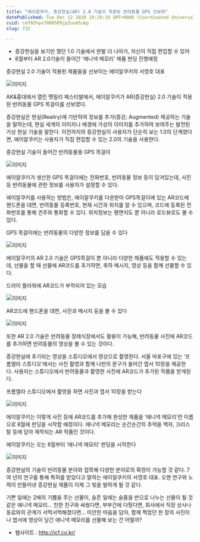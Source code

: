 ```yaml
---
title: "에이알쿠키, 증강현실(AR) 2.0 기술이 적용된 반려동물 GPS 선보여"
datePublished: Tue Dec 22 2020 10:29:19 GMT+0000 (Coordinated Universal Time)
cuid: cm702hyo7000509jp2uvm5ukp
slug: 732

---
```



- 증강현실을 보기만 했던 1.0 기술에서 한발 더 나아가, 자신이 직접 편집할 수 있어
- 8월부터 AR 2.0기술이 들어간 ‘애니넥 메모리’ 제품 펀딩 진행예정

증강현실 2.0 기술이 적용된 제품들을 선보이는 에이알쿠키의 서영호 대표

![이미지](https://cdn.hashnode.com/res/hashnode/image/upload/v1739253271212/78bda2a1-20cd-45ae-a60e-af7679d9122d.jpeg)

AK&홍대에서 열린 펫밀리 페스티발에서, 에이알쿠키가 AR(증강현실) 2.0 기술이 적용된 반려동물 GPS 목걸이를 선보였다.

증강현실은 현실(Realiry)에 기반하여 정보를 추가(증강; Augmented) 제공하는 기술을 말하는데, 현실 세계의 이미지나 배경에 가상의 이미지를 추가하여 보여주는 발전된 가상 현실 기술을 말한다. 이전까지의 증강현실이 사용자가 단순히 보는 1.0의 단계였다면, 에이알쿠키는 사용자가 직접 편집할 수 있는 2.0의 기술을 사용한다.

증강현실 기술이 들어간 반려동물용 GPS 목걸이

![이미지](https://cdn.hashnode.com/res/hashnode/image/upload/v1739253273024/623a7ab7-e18e-408b-b20c-1c58cc05b026.jpeg)

에이알쿠키가 생산한 GPS 목걸이에는 전화번호, 반려동물 정보 등이 담겨있는데, 사진 등 반려동물에 관한 정보를 사용자가 설정할 수 있다.

에이알쿠키를 사용하는 방법은, 에이알쿠키를 다운받아 GPS목걸이에 있는 AR코드에 핸드폰을 대면, 반려동물 등록번호, 현재 시간과 위치를 알 수 있으며, 코드에 등록된 전화번호를 통해 견주와 통화할 수 있다. 위치정보는 평면지도 뿐 아니라 로드뷰로도 볼 수 있다.

GPS 목걸이에는 반려동물의 다양한 정보를 담을 수 있다

![이미지](https://cdn.hashnode.com/res/hashnode/image/upload/v1739253275178/d87ebdd8-f712-4b17-9f1c-976b37a4c116.jpeg)

에이알쿠키의 AR 2.0 기술은 GPS목걸이 뿐 아니라 다양한 제품에도 적용할 수 있는데, 선물을 할 때 선물에 AR코드를 추가하면, 축하 메시지, 영상 등을 함께 선물할 수 있다.

드라이 플라워에 AR코드가 부착되어 있는 모습

![이미지](https://cdn.hashnode.com/res/hashnode/image/upload/v1739253276994/8cee0896-120d-4b1b-bf44-cbfb5a57a748.jpeg)

AR코드에 핸드폰을 대면, 사진과 메시지 등을 볼 수 있다

![이미지](https://cdn.hashnode.com/res/hashnode/image/upload/v1739253278706/1cfc4636-47ab-4b36-8c97-cb78b687827e.jpeg)

또한 AR 2.0 기술은 반려동물 장례식장에서도 활용이 가능해, 반려동물 사진에 AR코드를 추가하면 반려동물의 영상을 볼 수 있는 것이다.

증강현실에 추가되는 영상을 스튜디오에서 영상으로 촬영한다. 서울 마포구에 있는 ‘프롬엘라 스튜디오’에서는 사진 촬영과 함께 나만의 문구가 들어간 엽서 10장을 제공한다. 사용자는 스튜디오에서 반려동물과 촬영한 사진에 AR코드가 추가된 작품을 받게된다.

프롬엘라 스튜디오에서 촬영을 하면 사진과 엽서 10장을 받는다

![이미지](https://cdn.hashnode.com/res/hashnode/image/upload/v1739253280754/6a9c75a8-616d-4011-aa75-f8e30849b533.jpeg)

에이알쿠키는 이렇게 사진 등에 AR코드를 추가해 완성한 제품을 ‘애니넥 메모리’란 이름으로 8월에 펀딩을 시작할 예정이다. 애니넥 메모리는 순간순간의 추억을 액자, 크리스탈 등에 담아 제작되는 AR 작품인 것이다.

에이알쿠키는 오는 8월부터 ‘애니넥 메모리’ 펀딩을 시작한다

![이미지](https://cdn.hashnode.com/res/hashnode/image/upload/v1739253282456/6c2f5775-dd82-4b8c-a524-3bf2f0748e92.jpeg)

증강현실의 기술이 반려동물 분야와 접목해 다양한 분야로의 확장이 가능할 것 같다. 7여 년의 연구를 통해 특허를 받았다고 말하는 에이알쿠키의 서영호 대표. 오랜 연구와 노력이 만들어낸 증강현실 제품이 이제 그 빛을 발하게 될 것 같다.

기쁜 일에는 2배의 기쁨을 주는 선물이, 슬픈 일에는 슬픔을 반으로 나누는 선물이 될 것 같은 애니넥 메모리… 친한 친구와 싸웠다면, 부부간에 다퉜다면, 회사에서 직장 상사나 동료와의 관계가 서먹서먹해졌다면… 미안한 마음을 담아, 함께 찍었던 한 장의 사진이나 엽서에 영상이 담긴 애니넥 메모리를 선물해 보는 건 어떨까?

- 웹사이트 : http://icf.co.kr/